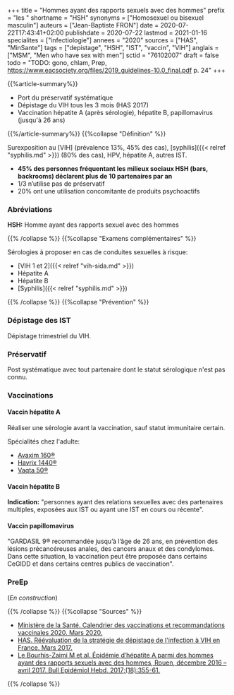 +++
title = "Hommes ayant des rapports sexuels avec des hommes"
prefix = "les "
shortname = "HSH"
synonyms = ["Homosexuel ou bisexuel masculin"]
auteurs = ["Jean-Baptiste FRON"]
date = 2020-07-22T17:43:41+02:00
publishdate = 2020-07-22
lastmod = 2021-01-16
specialites = ["infectiologie"]
annees = "2020"
sources = ["HAS", "MinSante"]
tags = ["depistage", "HSH", "IST", "vaccin", "VIH"]
anglais = ["MSM", "Men who have sex with men"]
sctid = "76102007"
draft = false
todo = "TODO: gono, chlam, Prep, https://www.eacsociety.org/files/2019_guidelines-10.0_final.pdf p. 24"
+++

{{%article-summary%}}

- Port du préservatif systématique
- Dépistage du VIH tous les 3 mois (HAS 2017)
- Vaccination hépatite A (après sérologie), hépatite B, papillomavirus (jusqu'à 26 ans)

{{%/article-summary%}}
{{%collapse "Définition" %}}

Surexposition au [VIH] (prévalence 13%, 45% des cas), [syphilis]({{< relref "syphilis.md" >}}) (80% des cas), HPV, hépatite A, autres IST.

- **45% des personnes fréquentant les milieux sociaux HSH (bars, backrooms) déclarent plus de 10 partenaires par an**
- 1/3 n’utilise pas de préservatif
- 20% ont une utilisation concomitante de produits psychoactifs

### Abréviations

**HSH:** Homme ayant des rapports sexuel avec des hommes

{{% /collapse %}}
{{%collapse "Examens complémentaires" %}}

Sérologies à proposer en cas de conduites sexuelles à risque:

- [VIH 1 et 2]({{< relref "vih-sida.md" >}})
- Hépatite A
- Hépatite B
- [Syphilis]({{< relref "syphilis.md" >}})

{{% /collapse %}}
{{%collapse "Prévention" %}}

### Dépistage des IST

Dépistage trimestriel du VIH.

### Préservatif

Post systématique avec tout partenaire dont le statut sérologique n'est pas connu.

### Vaccinations

#### Vaccin hépatite A

Réaliser une sérologie avant la vaccination, sauf statut immunitaire certain.

Spécialités chez l'adulte:

- [Avaxim  160®](http://base-donnees-publique.medicaments.gouv.fr/affichageDoc.php?specid=62756524&typedoc=R)
- [Havrix  1440®](http://base-donnees-publique.medicaments.gouv.fr/affichageDoc.php?specid=60386414&typedoc=R)
- [Vaqta 50®](http://base-donnees-publique.medicaments.gouv.fr/affichageDoc.php?specid=62087670&typedoc=R)

#### Vaccin hépatite B

**Indication:** "personnes ayant des relations sexuelles avec des partenaires multiples, exposées aux IST ou ayant une IST en cours ou récente".

#### Vaccin papillomavirus

"GARDASIL 9® recommandée jusqu’à l’âge de 26 ans, en prévention des lésions précancéreuses anales, des cancers anaux et des condylomes. Dans cette situation, la vaccination peut être proposée dans certains CeGIDD et dans certains centres publics de vaccination".

### PreEp

(*En construction*)

{{% /collapse %}}
{{%collapse "Sources" %}}

- [Ministère de la Santé. Calendrier des vaccinations et recommandations vaccinales 2020. Mars 2020.](//solidarites-sante.gouv.fr/IMG/pdf/calendrier_vaccinal_29juin20.pdf)
- [HAS. Réévaluation de la stratégie de dépistage de l'infection à VIH en France. Mars 2017.](https://www.has-sante.fr/jcms/c_2024411/fr/reevaluation-de-la-strategie-de-depistage-de-l-infection-a-vih-en-france)
- [Le Bourhis-Zaimi M et al. Épidémie d’hépatite A parmi des hommes ayant des rapports sexuels avec des hommes, Rouen, décembre 2016 – avril 2017. Bull Epidémiol Hebd. 2017;(18):355-61.](http://beh.santepubliquefrance.fr/beh/2017/18/2017_18_2.html)

{{% /collapse %}}
